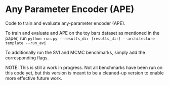 # Any Parameter Encoder (APE)
Code to train and evaluate any-parameter encoder (APE).

To train and evaluate and APE on the toy bars dataset as mentioned in the paper, run
```python run.py --results_dir [results_dir] --architecture template --run_avi```

To additionally run the SVI and MCMC benchmarks, simply add the corresponding flags.

NOTE: This is still a work in progress. Not all benchmarks have been run on this code yet, but this version is meant to be a cleaned-up version to enable more effective future work.